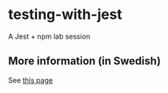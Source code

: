 # testing-with-jest
A Jest + npm lab session

## More information (in Swedish)
See [this page](https://mau-webb.github.io/resurser/da355a-vt21/6-utvecklingsmetodik/i1/
)